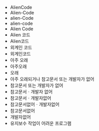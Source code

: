 - AlienCode
- Alien-Code
- alien-Code
- alien-code
- Alien Code
- Alien 코드
- Alien코드
- 외계인 코드
- 외계인코드
- 아주 오래
- 아주오래
- 오래
- 아주 오래되거나 참고문서 또는 개발자가 없어
- 참고문서 또는 개발자가 없어
- 참고문서ㆍ개발자 없어
- 참고문서ㆍ개발자없어
- 참고문서없어ㆍ개발자없어
- 참고문서없어
- 개발자없어
- 유지보수 작업이 어려운 프로그램